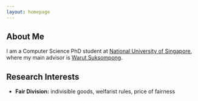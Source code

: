 ```yaml
---
layout: homepage
---
```


## About Me

I am a Computer Science PhD student at [National University of Singapore](https://www.nus.edu.sg/), where my main advisor is [Warut Suksompong](https://www.comp.nus.edu.sg/~warut/).

## Research Interests

- **Fair Division:** indivisible goods, welfarist rules, price of fairness